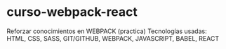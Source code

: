 # curso-webpack-react
Reforzar conocimientos en WEBPACK (practica)
Tecnologías usadas: HTML, CSS, SASS, GIT/GITHUB, WEBPACK, JAVASCRIPT, BABEL, REACT
